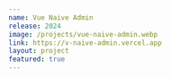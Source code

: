```yaml
---
name: Vue Naive Admin
release: 2024
image: /projects/vue-naive-admin.webp
link: https://v-naive-admin.vercel.app
layout: project
featured: true
---
```

